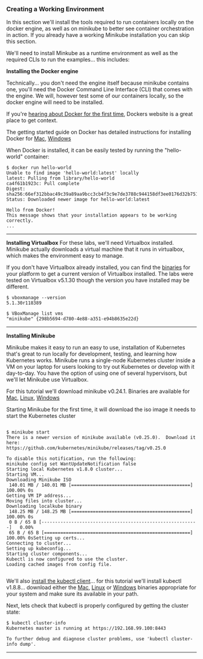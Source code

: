 

### Creating a Working Environment
In this section we'll install the tools required to run containers locally on the docker engine, as well as on minikube to better see container orchestration in action. If you already have a working Minikube installation you can skip this section.

We'll need to install Minkube as a runtime environment as well as the required CLIs to run the examples... this includes:

**Installing the Docker engine**

Technically... you don't need the engine itself because minikube contains one, you'll need the Docker Command Line Interface (CLI) that comes with the engine. We will, however test some of our containers locally, so the docker engine will need to be installed.

If you're [hearing about Docker for the first time](https://www.docker.com/what-container), Dockers website is a great place to get context.

The getting started guide on Docker has detailed instructions for installing Docker for [Mac](https://www.docker.com/community-edition#/mac), [Windows](https://www.docker.com/community-edition#/windows)

When Docker is installed, it can be easily tested by running the "hello-world" container:
```
$ docker run hello-world
Unable to find image 'hello-world:latest' locally
latest: Pulling from library/hello-world
ca4f61b1923c: Pull complete
Digest: sha256:66ef312bbac49c39a89aa9bcc3cb4f3c9e7de3788c944158df3ee0176d32b751
Status: Downloaded newer image for hello-world:latest

Hello from Docker!
This message shows that your installation appears to be working correctly.
...

```
---


**Installing Virtualbox**
For these labs, we'll need Virtualbox installed. Minikube actually downloads a virtual machine that it runs in virtualbox, which makes the environment easy to manage.

If you don't have Virtualbox already installed, you can find the [binaries](https://www.virtualbox.org/wiki/Downloads) for your platform to get a current version of Virtualbox installed. The labs were tested on Virtualbox v5.1.30 though the version you have installed may be different.

```
$ vboxmanage --version
5.1.30r118389

$ VBoxManage list vms
"minikube" {298b5694-d780-4e88-a351-e94b8635e22d}

```

---

**Installing Minikube**

Minikube makes it easy to run an easy to use, installation of Kubernetes that's great to run locally for development, testing, and learning how Kubernetes works.  Minikube runs a single-node Kubernetes cluster inside a VM on your laptop for users looking to try out Kubernetes or develop with it day-to-day. You have the option of using one of several hypervisors, but we'll let Minikube use Virtualbox.

For this tutorial we'll download minikube v0.24.1. Binaries are available for [Mac](https://storage.googleapis.com/minikube/releases/v0.24.1/minikube-darwin-amd64), [Linux](https://storage.googleapis.com/minikube/releases/v0.24.1/minikube-linux-amd64), [Windows](https://storage.googleapis.com/minikube/releases/v0.24.1/minikube-windows-amd64.exe)

Starting Minikube for the first time, it will download the iso image it needs to start the Kubernetes cluster

```

$ minikube start
There is a newer version of minikube available (v0.25.0).  Download it here:
https://github.com/kubernetes/minikube/releases/tag/v0.25.0

To disable this notification, run the following:
minikube config set WantUpdateNotification false
Starting local Kubernetes v1.8.0 cluster...
Starting VM...
Downloading Minikube ISO
 140.01 MB / 140.01 MB [============================================] 100.00% 0s
Getting VM IP address...
Moving files into cluster...
Downloading localkube binary
 148.25 MB / 148.25 MB [============================================] 100.00% 0s
 0 B / 65 B [----------------------------------------------------------]   0.00%
 65 B / 65 B [======================================================] 100.00% 0sSetting up certs...
Connecting to cluster...
Setting up kubeconfig...
Starting cluster components...
Kubectl is now configured to use the cluster.
Loading cached images from config file.


```
We'll also [install the kubectl client](https://kubernetes.io/docs/tasks/tools/install-minikube/)... for this tutorial we'll install kubectl v1.8.8... download either the [Mac](https://dl.k8s.io/v1.8.8/kubernetes-client-darwin-amd64.tar.gz), [Linux](https://dl.k8s.io/v1.8.8/kubernetes-client-linux-amd64.tar.gz) or [Windows](https://dl.k8s.io/v1.8.8/kubernetes-client-windows-amd64.tar.gz) binaries appropriate for your system and make sure its available in your path.

Next, lets check that kubectl is properly configured by getting the cluster state:
```
$ kubectl cluster-info
Kubernetes master is running at https://192.168.99.100:8443

To further debug and diagnose cluster problems, use 'kubectl cluster-info dump'.

```


---
